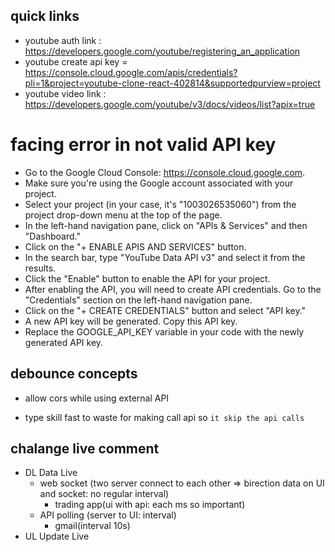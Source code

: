 ## quick links

- youtube auth link : https://developers.google.com/youtube/registering_an_application
- youtube create api key = https://console.cloud.google.com/apis/credentials?pli=1&project=youtube-clone-react-402814&supportedpurview=project
- youtube video link : https://developers.google.com/youtube/v3/docs/videos/list?apix=true

# facing error in not valid API key

- Go to the Google Cloud Console: https://console.cloud.google.com.
- Make sure you're using the Google account associated with your project.
- Select your project (in your case, it's "1003026535060") from the project drop-down menu at the top of the page.
- In the left-hand navigation pane, click on "APIs & Services" and then "Dashboard."
- Click on the "+ ENABLE APIS AND SERVICES" button.
- In the search bar, type "YouTube Data API v3" and select it from the results.
- Click the "Enable" button to enable the API for your project.
- After enabling the API, you will need to create API credentials. Go to the "Credentials" section on the left-hand navigation pane.
- Click on the "+ CREATE CREDENTIALS" button and select "API key."
- A new API key will be generated. Copy this API key.
- Replace the GOOGLE_API_KEY variable in your code with the newly generated API key.

## debounce concepts
- allow cors while using external API

- type skill fast to waste for making call api so `it skip the api calls`

## chalange live comment
- DL Data Live
    - web socket (two server connect to each other => birection data on UI and socket: no regular interval)
        - trading app(ui with api: each ms so important)
    - API polling (server to UI: interval)
        - gmail(interval 10s)
- UL Update Live